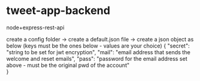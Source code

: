 # tweet-app-backend
node+express-rest-api

create a config folder
                -> create a default.json file
                    -> create a json object as below (keys must be the ones below - values are your choice)
                      {
                        "secret": "string to be set for jwt encryption",
                        "mail": "email address that sends the welcome and reset emails",
                        "pass": "password for the email address set above - must be the original pwd of the account"                 
                      }
